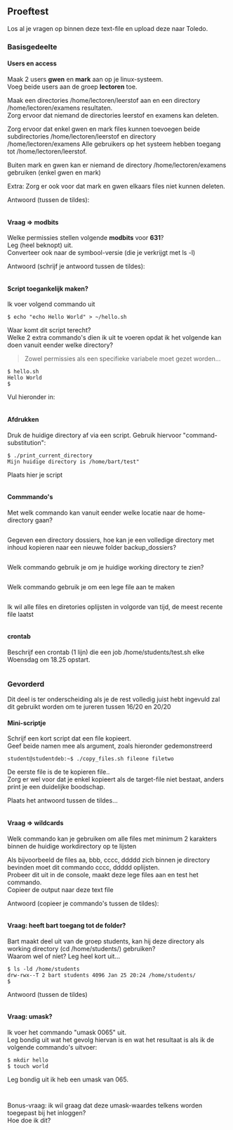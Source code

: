## Proeftest

Los al je vragen op binnen deze text-file en upload deze naar Toledo.  

### Basisgedeelte

#### Users en access

Maak 2 users **gwen** en **mark** aan op je linux-systeem.  
Voeg beide users aan de groep **lectoren** toe.

Maak een directories /home/lectoren/leerstof aan en een directory /home/lectoren/examens resultaten.  
Zorg ervoor dat niemand de directories leerstof en examens kan deleten.

Zorg ervoor dat enkel gwen en mark files kunnen toevoegen beide subdirectories /home/lectoren/leerstof en directory /home/lectoren/examens
Alle gebruikers op het systeem hebben toegang tot /home/lectoren/leerstof.

Buiten mark en gwen kan er niemand de directory /home/lectoren/examens gebruiken (enkel gwen en mark)

Extra: Zorg er ook voor dat mark en gwen elkaars files niet kunnen deleten.

Antwoord (tussen de tildes):

~~~bash

~~~

#### Vraag => modbits

Welke permissies stellen volgende **modbits** voor **631**?   
Leg (heel beknopt) uit.  
Converteer ook naar de symbool-versie (die je verkrijgt met ls -l)

Antwoord (schrijf je antwoord tussen de tildes):

~~~

~~~

#### Script toegankelijk maken?

Ik voer volgend commando uit

~~~
$ echo "echo Hello World" > ~/hello.sh
~~~

Waar komt dit script terecht?  
Welke 2 extra commando's dien ik uit te voeren opdat ik het volgende kan doen vanuit eender welke directory?  

> Zowel permissies als een specifieke variabele moet gezet worden...

~~~
$ hello.sh
Hello World
$
~~~

Vul hieronder in:

~~~

~~~

#### Afdrukken

Druk de huidige directory af via een script.
Gebruik hiervoor "command-substitution":

~~~
$ ./print_current_directory
Mijn huidige directory is /home/bart/test"
~~~

Plaats hier je script

~~~bash

~~~

#### Commmando's

Met welk commando kan vanuit eender welke locatie naar de home-directory gaan?

~~~

~~~

Gegeven een directory dossiers, hoe kan je een volledige directory met inhoud kopieren naar een nieuwe folder backup_dossiers?

~~~

~~~

Welk commando gebruik je om je huidige working directory te zien?

~~~

~~~

Welk commando gebruik je om een lege file aan te maken


~~~

~~~

Ik wil alle files en diretories oplijsten in volgorde van tijd, de meest recente file laatst

~~~

~~~

#### crontab

Beschrijf een crontab (1 lijn) die een job /home/students/test.sh elke Woensdag om 18.25 opstart.

~~~

~~~

### Gevorderd

Dit deel is ter onderscheiding als je de rest volledig juist hebt ingevuld zal dit gebruikt worden om te jureren tussen 16/20 en 20/20 

#### Mini-scriptje

Schrijf een kort script dat een file kopieert.  
Geef beide namen mee als argument, zoals hieronder gedemonstreerd

~~~
student@studentdeb:~$ ./copy_files.sh fileone filetwo
~~~

De eerste file is de te kopieren file..  
Zorg er wel voor dat je enkel kopieert als de target-file niet bestaat, anders print je een duidelijke boodschap.


Plaats het antwoord tussen de tildes...

~~~bash

~~~

#### Vraag => wildcards

Welk commando kan je gebruiken om alle files met minimum 2 karakters binnen de huidige workdirectory op te lijsten 

Als bijvoorbeeld de files aa, bbb, cccc, ddddd zich binnen je directory bevinden moet dit commando cccc, ddddd oplijsten.  
Probeer dit uit in de console, maakt deze lege files aan en test het commando.  
Copieer de output naar deze text file

Antwoord (copieer je commando's tussen de tildes):

~~~

~~~

#### Vraag: heeft bart toegang tot de folder?

Bart maakt deel uit van de groep students, kan hij deze directory als working directory (cd /home/students/) gebruiken?  
Waarom wel of niet?  Leg heel kort uit...

~~~
$ ls -ld /home/students
drw-rwx--T 2 bart students 4096 Jan 25 20:24 /home/students/
$
~~~

Antwoord (tussen de tildes)

~~~

~~~

#### Vraag: umask?

Ik voer het commando "umask 0065" uit.  
Leg bondig uit wat het gevolg hiervan is en wat het resultaat is als ik de volgende commando's uitvoer:

~~~
$ mkdir hello
$ touch world
~~~

Leg bondig uit ik heb een umask van 065.


~~~


~~~

Bonus-vraag: ik wil graag dat deze umask-waardes telkens worden toegepast bij het inloggen?  
Hoe doe ik dit?